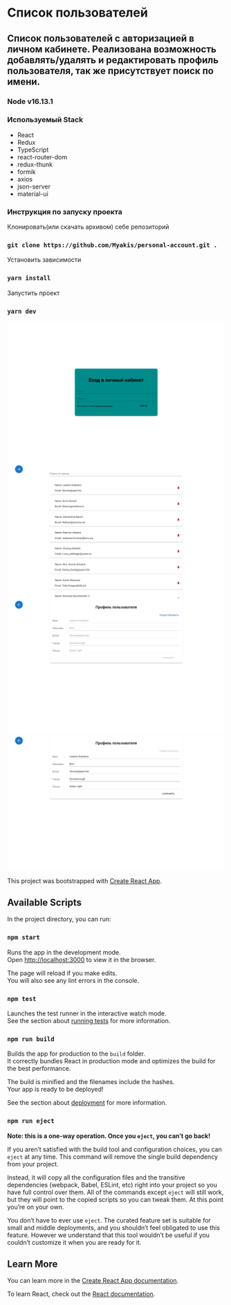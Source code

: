 # Список пользователей

## Список пользователей с авторизацией в личном кабинете. Реализована возможность добавлять/удалять и редактировать профиль пользователя, так же присутствует поиск по имени.

### Node v16.13.1

### Используемый Stack

- React
- Redux
- TypeScript
- react-router-dom
- redux-thunk
- formik
- axios
- json-server
- material-ui

### Инструкция по запуску проекта

Клонировать(или скачать архивом) себе репозиторий

### `git clone https://github.com/Myakis/personal-account.git . `

Установить зависимости

### `yarn install`

Запустить проект

### `yarn dev`

![Поле входа](https://github.com/Myakis/personal-account/raw/main/preview.png)
![Список пользователей](https://github.com/Myakis/personal-account/raw/main/preview1.png)
![Просмотр профиля](https://github.com/Myakis/personal-account/raw/main/preview2.png)
![Редактирование профиля](https://github.com/Myakis/personal-account/raw/main/preview3.png)

This project was bootstrapped with [Create React App](https://github.com/facebook/create-react-app).

## Available Scripts

In the project directory, you can run:

### `npm start`

Runs the app in the development mode.\
Open [http://localhost:3000](http://localhost:3000) to view it in the browser.

The page will reload if you make edits.\
You will also see any lint errors in the console.

### `npm test`

Launches the test runner in the interactive watch mode.\
See the section about [running tests](https://facebook.github.io/create-react-app/docs/running-tests) for more information.

### `npm run build`

Builds the app for production to the `build` folder.\
It correctly bundles React in production mode and optimizes the build for the best performance.

The build is minified and the filenames include the hashes.\
Your app is ready to be deployed!

See the section about [deployment](https://facebook.github.io/create-react-app/docs/deployment) for more information.

### `npm run eject`

**Note: this is a one-way operation. Once you `eject`, you can’t go back!**

If you aren’t satisfied with the build tool and configuration choices, you can `eject` at any time. This command will remove the single build dependency from your project.

Instead, it will copy all the configuration files and the transitive dependencies (webpack, Babel, ESLint, etc) right into your project so you have full control over them. All of the commands except `eject` will still work, but they will point to the copied scripts so you can tweak them. At this point you’re on your own.

You don’t have to ever use `eject`. The curated feature set is suitable for small and middle deployments, and you shouldn’t feel obligated to use this feature. However we understand that this tool wouldn’t be useful if you couldn’t customize it when you are ready for it.

## Learn More

You can learn more in the [Create React App documentation](https://facebook.github.io/create-react-app/docs/getting-started).

To learn React, check out the [React documentation](https://reactjs.org/).
